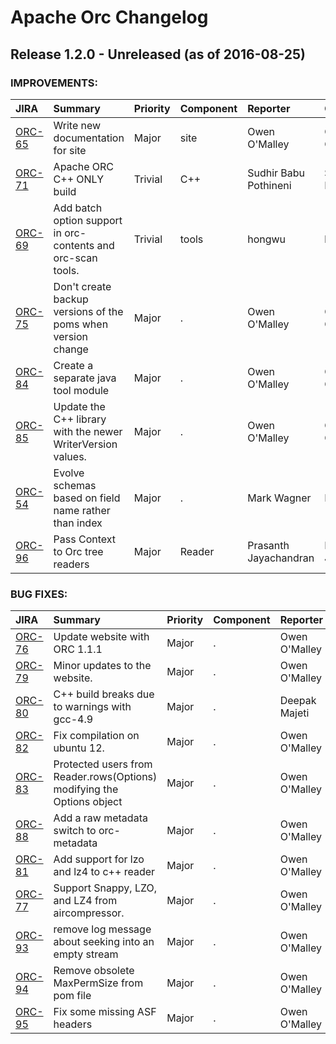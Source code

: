 
<!---
# Licensed to the Apache Software Foundation (ASF) under one
# or more contributor license agreements.  See the NOTICE file
# distributed with this work for additional information
# regarding copyright ownership.  The ASF licenses this file
# to you under the Apache License, Version 2.0 (the
# "License"); you may not use this file except in compliance
# with the License.  You may obtain a copy of the License at
#
#     http://www.apache.org/licenses/LICENSE-2.0
#
# Unless required by applicable law or agreed to in writing, software
# distributed under the License is distributed on an "AS IS" BASIS,
# WITHOUT WARRANTIES OR CONDITIONS OF ANY KIND, either express or implied.
# See the License for the specific language governing permissions and
# limitations under the License.
-->
# Apache Orc Changelog

## Release 1.2.0 - Unreleased (as of 2016-08-25)



### IMPROVEMENTS:

| JIRA | Summary | Priority | Component | Reporter | Contributor |
|:---- |:---- | :--- |:---- |:---- |:---- |
| [ORC-65](https://issues.apache.org/jira/browse/ORC-65) | Write new documentation for site |  Major | site | Owen O'Malley | Owen O'Malley |
| [ORC-71](https://issues.apache.org/jira/browse/ORC-71) | Apache ORC C++ ONLY build |  Trivial | C++ | Sudhir Babu Pothineni | Sudhir Babu Pothineni |
| [ORC-69](https://issues.apache.org/jira/browse/ORC-69) | Add batch option support in orc-contents and orc-scan tools. |  Trivial | tools | hongwu | hongwu |
| [ORC-75](https://issues.apache.org/jira/browse/ORC-75) | Don't create backup versions of the poms when version change |  Major | . | Owen O'Malley | Owen O'Malley |
| [ORC-84](https://issues.apache.org/jira/browse/ORC-84) | Create a separate java tool module |  Major | . | Owen O'Malley | Owen O'Malley |
| [ORC-85](https://issues.apache.org/jira/browse/ORC-85) | Update the C++ library with the newer WriterVersion values. |  Major | . | Owen O'Malley | Owen O'Malley |
| [ORC-54](https://issues.apache.org/jira/browse/ORC-54) | Evolve schemas based on field name rather than index |  Major | . | Mark Wagner | Mark Wagner |
| [ORC-96](https://issues.apache.org/jira/browse/ORC-96) | Pass Context to Orc tree readers |  Major | Reader | Prasanth Jayachandran | Prasanth Jayachandran |


### BUG FIXES:

| JIRA | Summary | Priority | Component | Reporter | Contributor |
|:---- |:---- | :--- |:---- |:---- |:---- |
| [ORC-76](https://issues.apache.org/jira/browse/ORC-76) | Update website with ORC 1.1.1 |  Major | . | Owen O'Malley | Owen O'Malley |
| [ORC-79](https://issues.apache.org/jira/browse/ORC-79) | Minor updates to the website. |  Major | . | Owen O'Malley | Owen O'Malley |
| [ORC-80](https://issues.apache.org/jira/browse/ORC-80) | C++ build breaks due to warnings with gcc-4.9 |  Major | . | Deepak Majeti | Deepak Majeti |
| [ORC-82](https://issues.apache.org/jira/browse/ORC-82) | Fix compilation on ubuntu 12. |  Major | . | Owen O'Malley | Owen O'Malley |
| [ORC-83](https://issues.apache.org/jira/browse/ORC-83) | Protected users from Reader.rows(Options) modifying the Options object |  Major | . | Owen O'Malley | Owen O'Malley |
| [ORC-88](https://issues.apache.org/jira/browse/ORC-88) | Add a raw metadata switch to orc-metadata |  Major | . | Owen O'Malley | Owen O'Malley |
| [ORC-81](https://issues.apache.org/jira/browse/ORC-81) | Add support for lzo and lz4 to c++ reader |  Major | . | Owen O'Malley | Owen O'Malley |
| [ORC-77](https://issues.apache.org/jira/browse/ORC-77) | Support Snappy, LZO, and LZ4 from aircompressor. |  Major | . | Owen O'Malley | Owen O'Malley |
| [ORC-93](https://issues.apache.org/jira/browse/ORC-93) | remove log message about seeking into an empty stream |  Major | . | Owen O'Malley | Owen O'Malley |
| [ORC-94](https://issues.apache.org/jira/browse/ORC-94) | Remove obsolete MaxPermSize from pom file |  Major | . | Owen O'Malley | Owen O'Malley |
| [ORC-95](https://issues.apache.org/jira/browse/ORC-95) | Fix some missing ASF headers |  Major | . | Owen O'Malley | Owen O'Malley |


